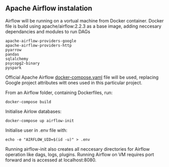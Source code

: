 ## Apache Airflow instalation
Airflow will be running on a vortual machine from Docker container. 
Docker file is build using apache/airflow:2.2.3 as a base image, adding neccesary dependancies and modules to run DAGs

```
apache-airflow-providers-google
apache-airflow-providers-http
pyarrow
pandas
sqlalchemy
psycopg2-binary
pyspark
```

Official Apache Airflow [docker-compose.yaml](https://airflow.apache.org/docs/apache-airflow/stable/docker-compose.yaml) file will be used, replacing Google project attributes witt ones used in this particular project.

From an Airflow folder, containing Dockerfiles, run:

```
docker-compose build
```

Initialise Airlow databases:

```
docker-compose up airflow-init
```

Initialise user in .env file with:

```
echo -e "AIRFLOW_UID=$(id -u)" > .env
```

Running airflow-init also creates all neccesary directories for Airflow operation like dags, logs, plugins.
Running Airflow on VM requires port forward and is accessed at localhost:8080.


